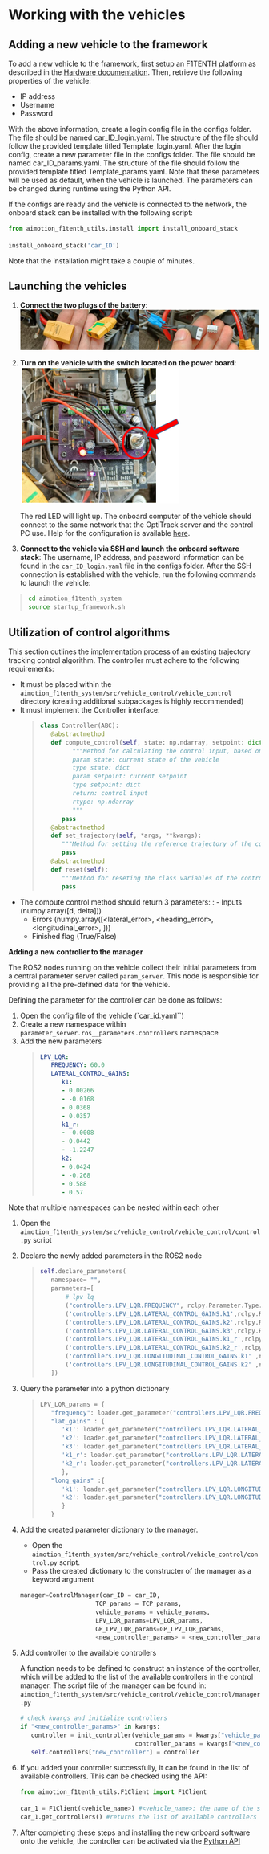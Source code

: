 # Working with the vehicles

## Adding a new vehicle to the framework

To add a new vehicle to the framework, first setup an F1TENTH platform as described in the [Hardware documentation](hardware_architecture.md).
Then, retrieve the following properties of the vehicle:
- IP address
- Username
- Password

With the above information, create a login config file in the configs folder. The file should be named car_ID_login.yaml. The structure of the file should follow the provided template titled Template_login.yaml.
After the login config, create a new parameter file in the configs folder. The file should be named car_ID_params.yaml. The structure of the file should follow the provided template titled Template_params.yaml.
Note that these parameters will be used as default, when the vehicle is launched. The parameters can be changed during runtime using the Python API.

If the configs are ready and the vehicle is connected to the network, the onboard stack can be installed with the following script:

```python
from aimotion_f1tenth_utils.install import install_onboard_stack

install_onboard_stack('car_ID')
```

Note that the installation might take a couple of minutes.

## Launching the vehicles

1. **Connect the two plugs of the battery**:
   ![plug1](images/plug1.png)![plug2](images/plug.png)
2. **Turn on the vehicle with the switch located on the power board**:
   ![switch](images/switch.png)

   The red LED will light up. The onboard computer of the vehicle should connect to the same network that the OptiTrack server and the control PC use. Help for the configuration is available [here](https://f1tenth.org/build.html).

3. **Connect to the vehicle via SSH and launch the onboard software stack**:
The username, IP address, and password information can be found in the `car_ID_login.yaml` file in the configs folder.
After the SSH connection is established with the vehicle, run the following commands to launch the vehicle:

> ```bash
> cd aimotion_f1tenth_system
> source startup_framework.sh
> ```

## Utilization of control algorithms

This section outlines the implementation process of an existing trajectory tracking control algorithm.
The controller must adhere to the following requirements:

- It must be placed within the `aimotion_f1tenth_system/src/vehicle_control/vehicle_control` directory (creating additional subpackages is highly recommended)
- It must implement the Controller interface:
  > ```python
  > class Controller(ABC):
  >    @abstractmethod
  >    def compute_control(self, state: np.ndarray, setpoint: dict, t:float) -> np.ndarray:
  >          """Method for calculating the control input, based on the current state and setpoints
  >          param state: current state of the vehicle
  >          type state: dict
  >          param setpoint: current setpoint
  >          type setpoint: dict
  >          return: control input
  >          rtype: np.ndarray
  >          """
  >       pass
  >    @abstractmethod
  >    def set_trajectory(self, *args, **kwargs):
  >       """Method for setting the reference trajectory of the control algorithm"""
  >       pass
  >    @abstractmethod
  >    def reset(self):
  >       """Method for reseting the class variables of the controller"""
  >       pass
  > ```
- The compute control method should return 3 parameters:
  : - Inputs (numpy.array([d, delta]))
    - Errors (numpy.array([<lateral_error>, <heading_error>, <longitudinal_error>, <velocity>]))
    - Finished flag (True/False)

**Adding a new controller to the manager**

The ROS2 nodes running on the vehicle collect their initial parameters from a central parameter server called `param_server`. This node is responsible for providing all the pre-defined data for the vehicle.

Defining the parameter for the controller can be done as follows:

1. Open the config file of the vehicle (`car_id.yaml``)
2. Create a new namespace within `parameter_server.ros__parameters.controllers` namespace
3. Add the new parameters
   > ```yaml
   > LPV_LQR:
   >    FREQUENCY: 60.0
   >    LATERAL_CONTROL_GAINS:
   >       k1:
   >       - 0.00266
   >       - -0.0168
   >       - 0.0368
   >       - 0.0357
   >       k1_r:
   >       - -0.0008
   >       - 0.0442
   >       - -1.2247
   >       k2:
   >       - 0.0424
   >       - -0.268
   >       - 0.588
   >       - 0.57
   > ```

Note that multiple namespaces can be nested within each other

1. Open the `aimotion_f1tenth_system/src/vehicle_control/vehicle_control/control.py` script
2. Declare the newly added parameters in the ROS2 node
   > ```python
   > self.declare_parameters(
   >    namespace= "",
   >    parameters=[
   >        # lpv lq
   >        ("controllers.LPV_LQR.FREQUENCY", rclpy.Parameter.Type.DOUBLE),
   >        ('controllers.LPV_LQR.LATERAL_CONTROL_GAINS.k1',rclpy.Parameter.Type.DOUBLE_ARRAY),
   >        ('controllers.LPV_LQR.LATERAL_CONTROL_GAINS.k2',rclpy.Parameter.Type.DOUBLE_ARRAY),
   >        ('controllers.LPV_LQR.LATERAL_CONTROL_GAINS.k3',rclpy.Parameter.Type.DOUBLE_ARRAY),
   >        ('controllers.LPV_LQR.LATERAL_CONTROL_GAINS.k1_r',rclpy.Parameter.Type.DOUBLE_ARRAY),
   >        ('controllers.LPV_LQR.LATERAL_CONTROL_GAINS.k2_r',rclpy.Parameter.Type.DOUBLE_ARRAY),
   >        ('controllers.LPV_LQR.LONGITUDINAL_CONTROL_GAINS.k1' ,rclpy.Parameter.Type.DOUBLE_ARRAY),
   >        ('controllers.LPV_LQR.LONGITUDINAL_CONTROL_GAINS.k2' ,rclpy.Parameter.Type.DOUBLE_ARRAY)
   >    ])
   > ```
3. Query the parameter into a python dictionary
   > ```python
   > LPV_LQR_params = {
   >    "frequency": loader.get_parameter("controllers.LPV_LQR.FREQUENCY").value,
   >    "lat_gains" : {
   >       'k1': loader.get_parameter("controllers.LPV_LQR.LATERAL_CONTROL_GAINS.k1").value,
   >       'k2': loader.get_parameter("controllers.LPV_LQR.LATERAL_CONTROL_GAINS.k2").value,
   >       'k3': loader.get_parameter("controllers.LPV_LQR.LATERAL_CONTROL_GAINS.k3").value,
   >       'k1_r': loader.get_parameter("controllers.LPV_LQR.LATERAL_CONTROL_GAINS.k1_r").value,
   >       'k2_r': loader.get_parameter("controllers.LPV_LQR.LATERAL_CONTROL_GAINS.k2_r").value
   >       },
   >    "long_gains" :{
   >       'k1': loader.get_parameter("controllers.LPV_LQR.LONGITUDINAL_CONTROL_GAINS.k1").value,
   >       'k2': loader.get_parameter("controllers.LPV_LQR.LONGITUDINAL_CONTROL_GAINS.k2").value
   >       }
   >    }
   > ```
4. Add the created parameter dictionary to the manager.
   - Open the `aimotion_f1tenth_system/src/vehicle_control/vehicle_control/control.py` script.
   - Pass the created dictionary to the constructer of the manager as a keyword argument

   ```python
   manager=ControlManager(car_ID = car_ID,
                        TCP_params = TCP_params,
                        vehicle_params = vehicle_params,
                        LPV_LQR_params=LPV_LQR_params,
                        GP_LPV_LQR_params=GP_LPV_LQR_params,
                        <new_controller_params> = <new_controller_params_dict>)
   ```
5. Add controller to the available controllers

   A function needs to be defined to construct an instance of the controller, which will be added to the list of the available controllers in the control manager.
   The script file of the manager can be found in: `aimotion_f1tenth_system/src/vehicle_control/vehicle_control/manager.py`
   ```python
   # check kwargs and initialize controllers
   if "<new_controller_params>" in kwargs:
      controller = init_controller(vehicle_params = kwargs["vehicle_params"],
                                   controller_params = kwargs["<new_controller_params>"])
      self.controllers["new_controller"] = controller
   ```
6. If you added your controller successfully, it can be found in the list of available controllers. This can be checked using the API:
   ```python
   from aimotion_f1tenth_utils.F1Client import F1Client

   car_1 = F1Client(<vehicle_name>) #<vehicle_name>: the name of the selected vehicle
   car_1.get_controllers() #returns the list of available controllers
   ```
7. After completing these steps and installing the new onboard software onto the vehicle, the controller can be activated via the [Python API](using_the_api.md)
